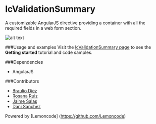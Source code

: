 lcValidationSummary
===================


A customizable AngularJS directive providing a container with all the required fields in a web form section.

![alt text](http://lemoncode.github.io/ngValidationSummary/images/screenshot2.PNG)

###Usage and examples
Visit the [lcValidationSummary page](http://lemoncode.github.io/ngValidationSummary/) to see the __Getting started__ tutorial and code samples.

###Dependencies
* AngularJS

###Contributors
* [Braulio Diez](https://github.com/brauliodiez)
* [Rosana Ruiz](https://github.com/totemika) 
* [Jaime Salas](https://github.com/JaimeSalas)
* [Dani Sanchez](https://github.com/Nasdan)


Powered by [Lemoncode] (https://github.com/Lemoncode)





